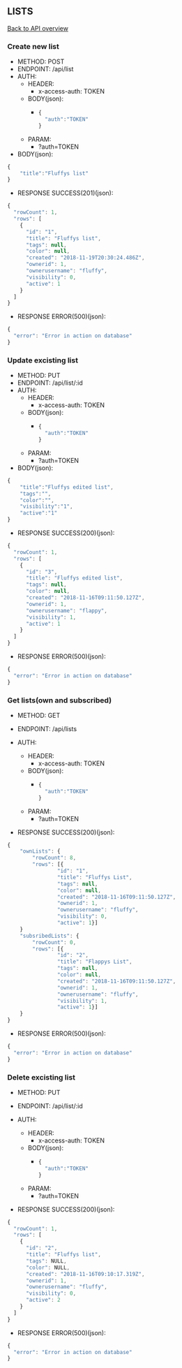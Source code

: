 ## LISTS

[Back to API overview](./api.md)

### Create new list

* METHOD: POST
* ENDPOINT: /api/list
* AUTH:
	* HEADER:
        * x-access-auth: TOKEN
    * BODY(json):
        * ```javascript
          {
	        "auth":"TOKEN"
          }
          ```
    * PARAM:
        * ?auth=TOKEN
* BODY(json):

```javascript
{
	"title":"Fluffys list"
}
```

* RESPONSE SUCCESS(201)(json):

```javascript
{
  "rowCount": 1,
  "rows": [
    {
      "id": "1",
      "title": "Fluffys list",
      "tags": null,
      "color": null,
      "created": "2018-11-19T20:30:24.486Z",
      "ownerid": 1,
      "ownerusername": "fluffy",
      "visibility": 0,
      "active": 1
    }
  ]
}
```

* RESPONSE ERROR(500)(json):
```javascript
{
  "error": "Error in action on database"
}
```

### Update excisting list

* METHOD: PUT
* ENDPOINT: /api/list/:id
* AUTH:
	* HEADER:
        * x-access-auth: TOKEN
    * BODY(json):
        * ```javascript
          {
	        "auth":"TOKEN"
          }
          ```
    * PARAM:
        * ?auth=TOKEN
* BODY(json):

```javascript
{
	"title":"Fluffys edited list",
	"tags":"",
	"color":"",
	"visibility":"1",
	"active":"1"
}
```

* RESPONSE SUCCESS(200)(json):

```javascript
{
  "rowCount": 1,
  "rows": [
    {
      "id": "3",
      "title": "Fluffys edited list",
      "tags": null,
      "color": null,
      "created": "2018-11-16T09:11:50.127Z",
      "ownerid": 1,
      "ownerusername": "flappy",
      "visibility": 1,
      "active": 1
    }
  ]
}
```

* RESPONSE ERROR(500)(json):
```javascript
{
  "error": "Error in action on database"
}
```

### Get lists(own and subscribed)

* METHOD: GET
* ENDPOINT: /api/lists
* AUTH:
	* HEADER:
        * x-access-auth: TOKEN
    * BODY(json):
        * ```javascript
          {
	        "auth":"TOKEN"
          }
          ```
    * PARAM:
        * ?auth=TOKEN

* RESPONSE SUCCESS(200)(json):

```javascript
{
    "ownLists": {
        "rowCount": 8,
        "rows": [{
                "id": "1",
                "title": "Fluffys List",
                "tags": null,
                "color": null,
                "created": "2018-11-16T09:11:50.127Z",
                "ownerid": 1,
                "ownerusername": "fluffy",
                "visibility": 0,
                "active": 1}]
    }
    "subsribedLists": {
        "rowCount": 0,
        "rows": [{
                "id": "2",
                "title": "Flappys List",
                "tags": null,
                "color": null,
                "created": "2018-11-16T09:11:50.127Z",
                "ownerid": 1,
                "ownerusername": "fluffy",
                "visibility": 1,
                "active": 1}]
    }
}
```

* RESPONSE ERROR(500)(json):
```javascript
{
  "error": "Error in action on database"
}
```

### Delete excisting list

* METHOD: PUT
* ENDPOINT: /api/list/:id
* AUTH:
	* HEADER:
        * x-access-auth: TOKEN
    * BODY(json):
        * ```javascript
          {
	        "auth":"TOKEN"
          }
          ```
    * PARAM:
        * ?auth=TOKEN

* RESPONSE SUCCESS(200)(json):

```javascript
{
  "rowCount": 1,
  "rows": [
    {
      "id": "2",
      "title": "Fluffys list",
      "tags": NULL,
      "color": NULL,
      "created": "2018-11-16T09:10:17.319Z",
      "ownerid": 1,
      "ownerusername": "fluffy",
      "visibility": 0,
      "active": 2
    }
  ]
}
```

* RESPONSE ERROR(500)(json):
```javascript
{
  "error": "Error in action on database"
}
```